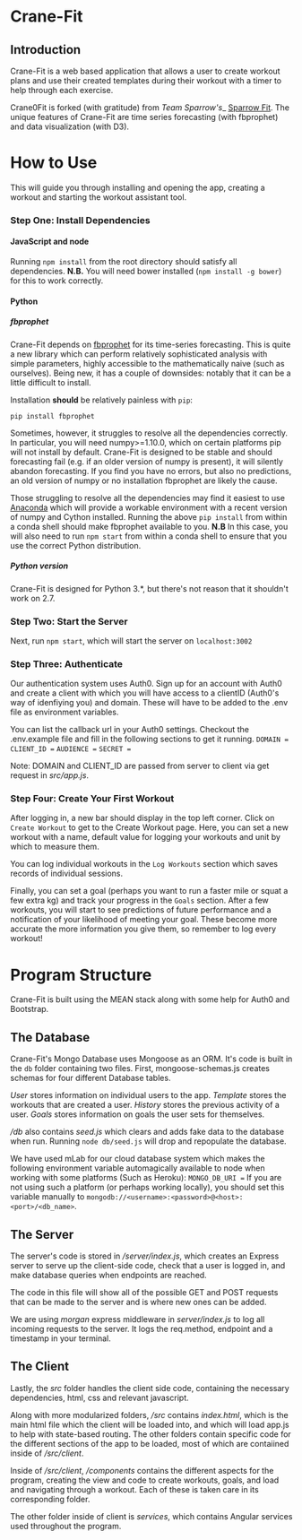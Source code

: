 # Crane-Fit

## Introduction

Crane-Fit is a web based application that allows a user to create workout plans and use their created templates during their workout with a timer to help through each exercise.

Crane0Fit is forked (with gratitude) from _Team Sparrow's__ [Sparrow Fit](https://github.com/TeamSparrows/sparrow). The unique features of Crane-Fit are time series forecasting (with fbprophet) and data visualization (with D3).

# How to Use
This will guide you through installing and opening the app, creating a workout and starting the workout assistant tool.

### Step One: Install Dependencies
#### JavaScript and node
Running `npm install` from the root directory should satisfy all dependencies. __N.B.__ You will need bower installed (`npm install -g bower`) for this to work correctly.

#### Python
##### fbprophet
Crane-Fit depends on [fbprophet](https://github.com/facebookincubator/prophet) for its time-series forecasting. This is quite a new library which can perform relatively sophisticated analysis with simple parameters, highly accessible to the mathematically naive (such as ourselves). Being new, it has a couple of downsides: notably that it can be a little difficult to install.

Installation __should__ be relatively painless with `pip`:
```shell
pip install fbprophet
```

Sometimes, however, it struggles to resolve all the dependencies correctly. In particular, you will need numpy>=1.10.0, which on certain platforms pip will not install by default. Crane-Fit is designed to be stable and should forecasting fail (e.g. if an older version of numpy is present), it will silently abandon forecasting. If you find you have no errors, but also no predictions, an old version of numpy or no installation fbprophet are likely the cause.

Those struggling to resolve all the dependencies may find it easiest to use [Anaconda](https://www.anaconda.com/download/) which will provide a workable environment with a recent version of numpy and Cython installed. Running the above `pip install` from within a conda shell should make fbprophet available to you. __N.B__ In this case, you will also need to run `npm start` from within a conda shell to ensure that you use the correct Python distribution.

##### Python version
Crane-Fit is designed for Python 3.*, but there's not reason that it shouldn't work on 2.7.

### Step Two: Start the Server
Next, run `npm start`, which will start the server on `localhost:3002`

### Step Three: Authenticate
Our authentication system uses Auth0. Sign up for an account with Auth0 and create a client with which you will have access to a clientID (Auth0's way of idenfiying you) and domain. These will have to be added to the .env file as environment variables.

You can list the callback url in your Auth0 settings.
Checkout the .env.example file and fill in the following sections to get it running.
`DOMAIN =`
`CLIENT_ID =`
`AUDIENCE =`
`SECRET =`

Note: DOMAIN and CLIENT_ID are passed from server to client via get request in *src/app.js*.

### Step Four: Create Your First Workout
After logging in, a new bar should display in the top left corner.
Click on `Create Workout` to get to the Create Workout page. Here, you can set a new workout with a name, default value for logging your workouts and unit by which to measure them.

You can log individual workouts in the `Log Workouts` section which saves records of individual sessions.

Finally, you can set a goal (perhaps you want to run a faster mile or squat a few extra kg) and track your progress in the `Goals` section. After a few workouts, you will start to see predictions of future performance and a notification of your likelihood of meeting your goal. These become more accurate the more information you give them, so remember to log every workout!

# Program Structure
Crane-Fit is built using the MEAN stack along with some help for Auth0 and Bootstrap.

## The Database
Crane-Fit's Mongo Database uses Mongoose as an ORM. It's code is built in the `db` folder containing two files.
First, mongoose-schemas.js creates schemas for four different Database tables.

*User* stores information on individual users to the app.
*Template* stores the workouts that are created a user.
*History* stores the previous activity of a user.
*Goals* stores information on goals the user sets for themselves.

*/db* also contains *seed.js* which clears and adds fake data to the database when run.
Running `node db/seed.js` will drop and repopulate the database.

We have used mLab for our cloud database system which makes the following environment variable automagically available to node when working with some platforms (Such as Heroku):
`MONGO_DB_URI =`
If you are not using such a platform (or perhaps working locally), you should set this variable manually to `mongodb://<username>:<password>@<host>:<port>/<db_name>`.

## The Server
The server's code is stored in */server/index.js*, which creates an Express server
to serve up the client-side code, check that a user is logged in, and make database queries when endpoints are reached.

The code in this file will show all of the possible GET and POST requests that can be made to the server and is where new ones can be added.

We are using *morgan* express middleware in *server/index.js* to log all incoming requests to the server. It logs the req.method, endpoint and a timestamp in your terminal.

## The Client
Lastly, the *src* folder handles the client side code, containing the necessary dependencies, html, css and relevant javascript.

Along with more modularized folders, */src* contains *index.html*, which is the main html file which the client will be loaded into, and which will load app.js to help with state-based routing. The other folders contain specific code for the different sections of the app to be loaded, most of which are contaiined inside of */src/client*.

Inside of */src/client*, */components* contains the different aspects for the program, creating the view and code to create workouts, goals, and load and navigating through a workout. Each of these is taken care in its corresponding folder.

The other folder inside of client is *services*, which contains Angular services used throughout the program.
